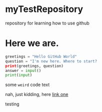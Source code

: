 # myTestRepository
repository for learning how to use github
 
# Here we are.

```python
greetings = "Hello GitHub World"
question = "I'm new here. Where to start?
print(greetings, question)
answer = input()
print(input)
```

some `weird` code text

nah, just kidding, here [link one](https://www.youtube.com/watch?v=dQw4w9WgXcQ)

testing
